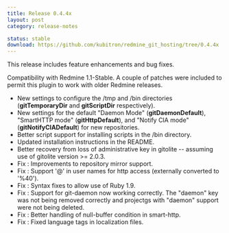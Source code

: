 ```yaml
---
title: Release 0.4.4x
layout: post
category: release-notes

status: stable
download: https://github.com/kubitron/redmine_git_hosting/tree/0.4.4x
---
```


This release includes feature enhancements and bug fixes.

Compatibility with Redmine 1.1-Stable. A couple of patches were included to permit this plugin to work with older Redmine releases.

* New settings to configure the /tmp and /bin directories (**gitTemporaryDir** and **gitScriptDir** respectively).
* New settings for the default "Daemon Mode" (**gitDaemonDefault**), "SmartHTTP mode" (**gitHttpDefault**), and "Notify CIA mode" (**gitNotifyCIADefault**) for new repositories.
* Better script support for installing scripts in the /bin directory.
* Updated installation instructions in the README.
* Better recovery from loss of administrative key in gitolite -- assuming use of gitolite version >= 2.0.3.
* Fix : Improvements to repository mirror support.
* Fix : Support '@' in user names for http access (externally converted to '%40').
* Fix : Syntax fixes to allow use of Ruby 1.9.
* Fix : Support for git-daemon now working correctly.  The "daemon" key was not being removed correctly and projectgs with "daemon" support were not being deleted.
* Fix : Better handling of null-buffer condition in smart-http.
* Fix : Fixed language tags in localization files.
